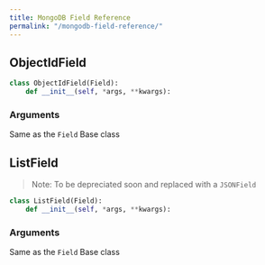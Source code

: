 ```yaml
---
title: MongoDB Field Reference
permalink: "/mongodb-field-reference/"
---
```


## ObjectIdField

```python
class ObjectIdField(Field):
    def __init__(self, *args, **kwargs):
```

### Arguments

Same as the `Field` Base class

## ListField

> Note: To be depreciated soon and replaced with a `JSONField`

```python
class ListField(Field):
    def __init__(self, *args, **kwargs):
```

### Arguments

Same as the `Field` Base class



